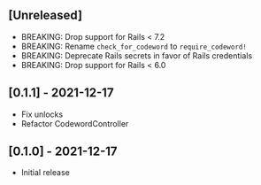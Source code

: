 ## [Unreleased]

- BREAKING: Drop support for Rails < 7.2
- BREAKING: Rename `check_for_codeword` to `require_codeword!`
- BREAKING: Deprecate Rails secrets in favor of Rails credentials
- BREAKING: Drop support for Rails < 6.0

## [0.1.1] - 2021-12-17

- Fix unlocks
- Refactor CodewordController

## [0.1.0] - 2021-12-17

- Initial release
